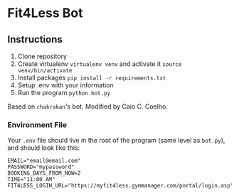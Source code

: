 # Fit4Less Bot

## Instructions

1. Clone repository
2. Create virtualenv `virtualenv venv` and activate it `source venv/bin/activate`
3. Install packages `pip install -r requirements.txt`
4. Setup .env with your information
5. Run the program `python bot.py`

Based on `chakrakan`'s bot. Modified by Caio C. Coelho.

### Environment File

Your `.env` file should live in the root of the program (same level as `bot.py`), and should look like this:

```
EMAIL="email@email.com"
PASSWORD="mypassword"
BOOKING_DAYS_FROM_NOW=2
TIME="11:00 AM"
FIT4LESS_LOGIN_URL="https://myfit4less.gymmanager.com/portal/login.asp"
```
